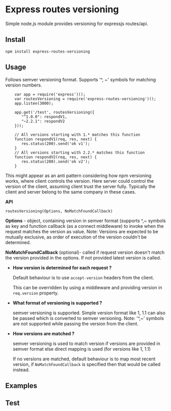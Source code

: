 # Express routes versioning
Simple node.js module provides versioning for expressjs routes/api.

## Install
`npm install express-routes-versioning`

## Usage

Follows semver versioning format. Supports '^, ~' symbols for matching version numbers.

```
    var app = require('express')();
    var routesVersioning = require('express-routes-versioning')();
    app.listen(3000);

    app.get('/test', routesVersioning({
       "^1.0.0": respondV1,
       "~2.2.1": respondV2
    }));

    // All versions starting with 1.* matches this function
    function respondV1(req, res, next) {
       res.status(200).send('ok v1');
    }
    // All versions starting with 2.2.* matches this function
    function respondV2(req, res, next) {
       res.status(200).send('ok v2');
    }
```
This might appear as an anti pattern considering how npm versioning works, where client controls the version. Here server could control the version of the client, assuming client trust the server fully. Typically the client and server belong to the same company in these cases.

**API**

`routesVersioning(Options, NoMatchFoundCallback)`

**Options** - object, containing version in semver format (supports ^,~ symbols as key and function callback (as a connect middleware) to invoke when the request matches the version as value. Note: Versions are expected to be mutually exclusive, as order of execution of the version couldn't be determined.

**NoMatchFoundCallback** (optional)- called if request version doesn't match the version provided in the options. If not provided latest version is called.
- **How version is determined for each request ?**

    Default behaviour is to use `accept-version` headers from the client.

    This can be overridden by using a middleware and providing version in `req.version` property.

- **What format of versioning is supported ?**

    semver versioning is supported. Simple version format like 1, 1.1 can also be passed which is converted to semver versioning.
    Note: '^,~' symbols are not supported while passing the version from the client.

- **How versions are matched ?**

    semver versioning is used to match version if versions are provided in semver format else direct mapping is used (for versions like 1, 1.1)

    If no versions are matched, default behaviour is to map most recent version, if `NoMatchFoundCallback` is specified then that would be called instead.

## Examples
## Test
